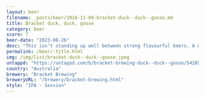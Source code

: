 ```yaml
---
layout: beer
filename: _posts/beer/2016-11-09-bracket-duck--duck--goose.md
title: Bracket duck, duck, goose
category: beer
score: 7
beer-date: "2023-08-26"
desc: "This isn’t standing up well between strong flavourful beers. A good session beer though"
permalink: /beer/:title.html
img: /img/list/bracket-duck--duck--goose.jpeg
untappd: "https://untappd.com/b/bracket-brewing-duck--duck--goose/5428586"
country: "Australia"
brewery: "Bracket Brewing"
breweryURL: "/brewery/bracket-brewing.html"
style: "IPA - Session"
---
```

